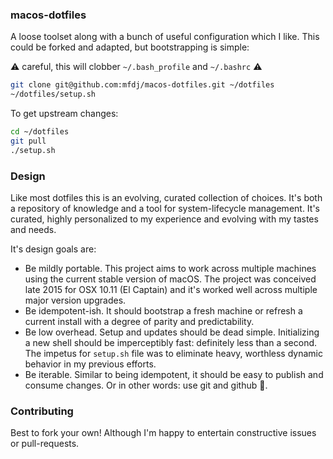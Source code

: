 
### macos-dotfiles

A loose toolset along with a bunch of useful configuration which I like. This could be forked and adapted, but bootstrapping is simple:

:warning: careful, this will clobber `~/.bash_profile` and `~/.bashrc` :warning:

```sh
git clone git@github.com:mfdj/macos-dotfiles.git ~/dotfiles
~/dotfiles/setup.sh
```

To get upstream changes:

```sh
cd ~/dotfiles
git pull
./setup.sh
```

### Design

Like most dotfiles this is an evolving, curated collection of choices. It's both a repository of knowledge and a tool for system-lifecycle management. It's curated, highly personalized to my experience and evolving with my tastes and needs.

It's design goals are:

- Be mildly portable. This project aims to work across multiple machines using the current stable version of macOS. The project was conceived late 2015 for OSX 10.11 (El Captain) and it's worked well across multiple major version upgrades.
- Be idempotent-ish. It should bootstrap a fresh machine or refresh a current install with a degree of parity and predictability.
- Be low overhead. Setup and updates should be dead simple. Initializing a new shell should be imperceptibly fast: definitely less than a second. The impetus for `setup.sh` file was to eliminate heavy, worthless dynamic behavior in my previous efforts.
- Be iterable. Similar to being idempotent, it should be easy to publish and consume changes. Or in other words: use git and github :angel:.

### Contributing

Best to fork your own! Although I'm happy to entertain constructive issues or pull-requests.
